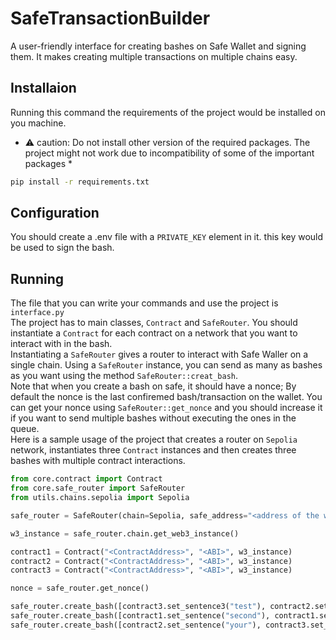 # SafeTransactionBuilder
A user-friendly interface for creating bashes on Safe Wallet and signing them. It makes creating multiple transactions on multiple chains easy.
## Installaion
Running this command the requirements of the project would be installed on you machine.
* ⚠️ caution: Do not install other version of the required packages. The project might not work due to incompatibility of some of the important packages *
```bash
pip install -r requirements.txt
```
## Configuration
You should create a .env file with a ```PRIVATE_KEY``` element in it. this key would be used to sign the bash.
## Running
The file that you can write your commands and use the project is ```interface.py```   
The project has to main classes, ```Contract``` and ```SafeRouter```. You should instantiate a ```Contract``` for each contract on a network that you want to interact with in the bash.    
Instantiating a ```SafeRouter``` gives a router to interact with Safe Waller on a single chain. Using a ```SafeRouter``` instance, you can send as many as bashes as you want using the method ```SafeRouter::creat_bash```.   
Note that when you create a bash on safe, it should have a nonce; By default the nonce is the last confiremed bash/transaction on the wallet. You can get your nonce using ```SafeRouter::get_nonce``` and you should increase it if you want to send multiple bashes without executing the ones in the queue.   
Here is a sample usage of the project that creates a router on ```Sepolia``` network, instantiates three ```Contract``` instances and then creates three bashes with multiple contract interactions.
```Python
from core.contract import Contract
from core.safe_router import SafeRouter
from utils.chains.sepolia import Sepolia

safe_router = SafeRouter(chain=Sepolia, safe_address="<address of the wallet on Safe")

w3_instance = safe_router.chain.get_web3_instance()

contract1 = Contract("<ContractAddress>", "<ABI>", w3_instance)
contract2 = Contract("<ContractAddress>", "<ABI>", w3_instance)
contract3 = Contract("<ContractAddress>", "<ABI>", w3_instance)

nonce = safe_router.get_nonce()

safe_router.create_bash([contract3.set_sentence3("test"), contract2.set_sentence("one")])
safe_router.create_bash([contract1.set_sentence("second"), contract1.set_sentence("wow"), contract3.set_sentence3("fire")], nonce+1)
safe_router.create_bash([contract2.set_sentence("your"), contract3.set_sentence3("my"), contract2.set_sentence("diamond")], nonce+2)
```
